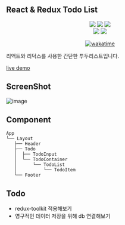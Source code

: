 ## React & Redux Todo List

<div align=center> 
  <img src="https://img.shields.io/badge/react-61DAFB?style=for-the-badge&logo=react&logoColor=black">
  <img src="https://img.shields.io/badge/redux-764ABC?style=for-the-badge&logo=redux&logoColor=white">
  <img src="https://img.shields.io/badge/styled components-DB7093?style=for-the-badge&logo=styled-components&logoColor=white">
  <br>
  <img src="https://img.shields.io/badge/github-181717?style=for-the-badge&logo=github&logoColor=white">
  <img src="https://img.shields.io/badge/git-F05032?style=for-the-badge&logo=git&logoColor=white">
  <br>

[![wakatime](https://wakatime.com/badge/user/654cd887-c3cd-4b8e-911e-2dccef7698d4/project/be1a4fb4-2ee3-47a1-94e2-e62a7eec1cba.svg)](https://wakatime.com/badge/user/654cd887-c3cd-4b8e-911e-2dccef7698d4/project/be1a4fb4-2ee3-47a1-94e2-e62a7eec1cba)

</div>

리액트와 리덕스를 사용한 간단한 투두리스트입니다.

[live demo](react-todo-for-redux.vercel.app)

## ScreenShot

![image](https://user-images.githubusercontent.com/110771206/206949204-6841734b-6d05-414b-a8e4-e113f923e3af.png)

## Component

```
App
└── Layout
   ├── Header
   ├── Todo
   │  ├── TodoInput
   │  └── TodoContainer
   │      └── TodoList
   │          └── TodoItem
   └── Footer
```

## Todo

- redux-toolkit 적용해보기
- 영구적인 데이터 저장을 위해 db 연결해보기
